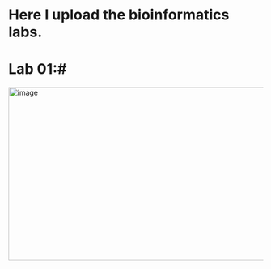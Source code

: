# Here I upload the bioinformatics labs. #

# Lab 01:#
<img width="652" height="342" alt="image" src="https://github.com/user-attachments/assets/5a29765d-ac13-4911-88f8-66f451b12d3a" />
